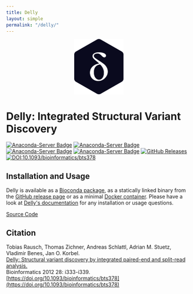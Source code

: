 ```yaml
---
title: Delly
layout: simple
permalink: "/delly/"
---
```


<p align="center">
   <a href="https://academic.oup.com/bioinformatics/article/28/18/i333/245403/DELLY-structural-variant-discovery-by-integrated">
   <img height="150" src="https://raw.githubusercontent.com/dellytools/assets/master/delly-logo/delly-logo-539x600.png">
   </a>
</p>
<h1>Delly: Integrated Structural Variant Discovery</h1>


[![Anaconda-Server Badge](https://anaconda.org/bioconda/delly/badges/installer/conda.svg)](https://conda.anaconda.org/bioconda/delly)
[![Anaconda-Server Badge](https://anaconda.org/bioconda/delly/badges/downloads.svg)](https://anaconda.org/bioconda/delly)
[![Anaconda-Server Badge](https://anaconda.org/bioconda/delly/badges/license.svg)](https://anaconda.org/bioconda/delly)
[![Anaconda-Server Badge](https://anaconda.org/bioconda/delly/badges/platforms.svg)](https://anaconda.org/bioconda/delly)
[![GitHub Releases](https://img.shields.io/github/release/dellytools/delly.svg)](https://github.com/dellytools/delly/releases)
[![DOI:10.1093/bioinformatics/bts378](https://zenodo.org/badge/DOI/10.1093/bioinformatics/bts378.svg)](https://doi.org/10.1093/bioinformatics/bts378)

## Installation and Usage

Delly is available as a [Bioconda package](https://anaconda.org/bioconda/delly), as a statically linked binary from the [GitHub release page](https://github.com/dellytools/delly/releases/) or as a minimal [Docker container](https://hub.docker.com/r/dellytools/delly/). Please have a look at [Delly's documentation](https://github.com/dellytools/delly/blob/master/README.md) for any installation or usage questions.

[Source Code](https://github.com/dellytools/delly/)

## Citation

Tobias Rausch, Thomas Zichner, Andreas Schlattl, Adrian M. Stuetz, Vladimir Benes, Jan O. Korbel.  
[Delly: Structural variant discovery by integrated paired-end and split-read analysis.](http://bioinformatics.oxfordjournals.org/content/28/18/i333.abstract)      
Bioinformatics 2012 28: i333-i339.      
[https://doi.org/10.1093/bioinformatics/bts378](https://doi.org/10.1093/bioinformatics/bts378)
